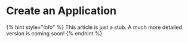 # Create an Application

{% hint style="info" %}
This article is just a stub. A much more detailed version is coming soon!
{% endhint %}



